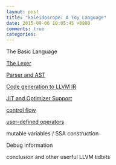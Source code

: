 ```yaml
---
layout: post
title: "kaleidoscope: A Toy Language"
date: 2015-09-06 10:05:45 +0800
comments: true
categories: 
---
```


The Basic Language

[The Lexer](/blog/2015/09/06/lexer/)

[Parser and AST](/blog/2015/09/06/parser-and-ast/)

[Code generation to LLVM IR](/blog/2015/09/06/code-generation-to-llvm-ir/)

[JIT and Optimizer Support](/blog/2015/09/06/jit-and-opitmizer-support/)

[control flow](/blog/2015/09/06/control-flow/)

[user-defined operators](/blog/2015/09/06/user-defined-operators/)

mutable variables / SSA construction

Debug information

conclusion and other userful LLVM tidbits


